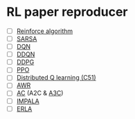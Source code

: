 # RL paper reproducer

- [ ] [Reinforce algorithm]()
- [ ] [SARSA]()
- [ ] [DQN](https://www.cs.toronto.edu/~vmnih/docs/dqn.pdf)
- [ ] [DDQN](https://arxiv.org/pdf/1509.06461.pdf)
- [ ] [DDPG](https://arxiv.org/pdf/1509.02971.pdf)
- [ ] [PPO](https://arxiv.org/pdf/1707.06347.pdf)
- [ ] [Distributed Q learning (C51)](https://arxiv.org/pdf/1707.06887.pdf)
- [ ] [AWR](https://openreview.net/attachment?id=H1gdF34FvS&name=original_pdf)
- [ ] [AC](https://proceedings.neurips.cc/paper/1999/file/6449f44a102fde848669bdd9eb6b76fa-Paper.pdf) (A2C & [A3C](https://arxiv.org/pdf/1602.01783.pdf))
- [ ] [IMPALA](https://arxiv.org/pdf/1802.01561.pdf)
- [ ] [ERLA](https://arxiv.org/pdf/2101.03958.pdf)
